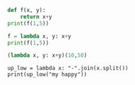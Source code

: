 ```python
def f(x, y):
	return x+y
print(f(1,5))
```

```python
f = lambda x, y: x+y
print(f(1,5))
```

```python
(lambda x, y: x+y)(10,50)
```

```
up_low = lambda x: "-".join(x.split())
print(up_low("my happy"))
```